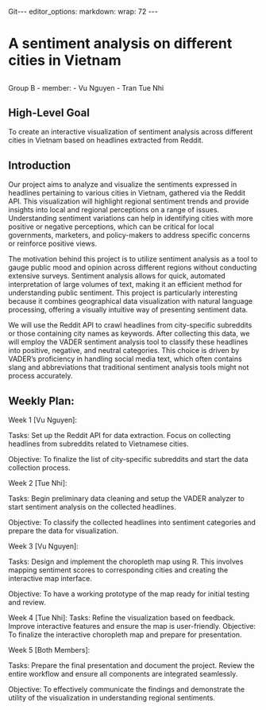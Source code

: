 Git--- editor_options: markdown: wrap: 72 ---

# A sentiment analysis on different cities in Vietnam
## 

Group B - member: - Vu Nguyen - Tran Tue Nhi

## High-Level Goal

To create an interactive visualization of sentiment analysis across different cities in Vietnam based on headlines extracted from Reddit.

## Introduction

Our project aims to analyze and visualize the sentiments expressed in headlines pertaining to various cities in Vietnam, gathered via the Reddit API. This visualization will highlight regional sentiment trends and provide insights into local and regional perceptions on a range of issues. Understanding sentiment variations can help in identifying cities with more positive or negative perceptions, which can be critical for local governments, marketers, and policy-makers to address specific concerns or reinforce positive views.

The motivation behind this project is to utilize sentiment analysis as a tool to gauge public mood and opinion across different regions without conducting extensive surveys. Sentiment analysis allows for quick, automated interpretation of large volumes of text, making it an efficient method for understanding public sentiment. This project is particularly interesting because it combines geographical data visualization with natural language processing, offering a visually intuitive way of presenting sentiment data.

We will use the Reddit API to crawl headlines from city-specific subreddits or those containing city names as keywords. After collecting this data, we will employ the VADER sentiment analysis tool to classify these headlines into positive, negative, and neutral categories. This choice is driven by VADER’s proficiency in handling social media text, which often contains slang and abbreviations that traditional sentiment analysis tools might not process accurately.

## Weekly Plan:

Week 1 [Vu Nguyen]:

Tasks: Set up the Reddit API for data extraction. Focus on collecting headlines from subreddits related to Vietnamese cities.

Objective: To finalize the list of city-specific subreddits and start the data collection process.

Week 2 [Tue Nhi]:

Tasks: Begin preliminary data cleaning and setup the VADER analyzer to start sentiment analysis on the collected headlines.

Objective: To classify the collected headlines into sentiment categories and prepare the data for visualization.

Week 3 [Vu Nguyen]:

Tasks: Design and implement the choropleth map using R. This involves mapping sentiment scores to corresponding cities and creating the interactive map interface.

Objective: To have a working prototype of the map ready for initial testing and review.

Week 4 [Tue Nhi]:
Tasks: Refine the visualization based on feedback. Improve interactive features and ensure the map is user-friendly.
Objective: To finalize the interactive choropleth map and prepare for presentation.

Week 5 [Both Members]:

Tasks: Prepare the final presentation and document the project. Review the entire workflow and ensure all components are integrated seamlessly.

Objective: To effectively communicate the findings and demonstrate the utility of the visualization in understanding regional sentiments.
